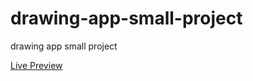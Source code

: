 # drawing-app-small-project
<p>drawing app small project<p>
<a href="https://elhoussnimed.github.io/drawing-app-small-project/">Live Preview</a>
